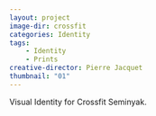 ```yaml
---
layout: project
image-dir: crossfit
categories: Identity
tags: 
    - Identity
    - Prints
creative-director: Pierre Jacquet
thumbnail: "01"
---
```

Visual Identity for Crossfit Seminyak.